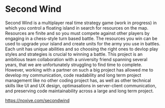 # Second Wind

Second Wind is a multiplayer real time strategy game (work in progress) in which you control a floating island in search for resources on the map. Resources are finite and so you must compete against other players by engaging in a chess-style turn based battle. The resources you win can be used to upgrade your island and create units for the army you use in battles. Each unit has unique abilities and so choosing the right ones to devlop play styles and strategies is crucial to winning a battle.
This project is an ambitious team collaboration with a university friend spanning several years, that we are unfortunately struggling to find time to complete. However, working with a partner on such a big project has allowed me to develop my communication, code readability and long term project management like no other coding project has, as well as other technical skills like UI and UX design, optimasations in server-client communication, and preserving code maintainability across a large and long term project.

https://noxive.com/secondwind
